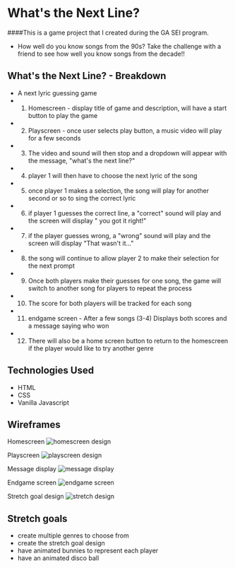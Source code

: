 # What's the Next Line?
####This is a game project that I created during the GA SEI program. 

- How well do you know songs from the 90s? Take the challenge with a friend to see how well you know songs from the decade!! 



## What's the Next Line? - Breakdown
- A next lyric guessing game
- 1. Homescreen - display title of game and description, will have a start button to play the game
- 2. Playscreen - once user selects play button, a music video will play for a few seconds
- 3. The video and sound will then stop and a dropdown will appear with the message, "what's the next line?"
- 4. player 1 will then have to choose the next lyric of the song
- 5. once player 1 makes a selection, the song will play for another second or so to sing the correct lyric
- 6. if player 1 guesses the correct line, a "correct" sound will play and the screen will display " you got it right!" 
- 7. if the player guesses wrong, a "wrong" sound will play and the screen will display "That wasn't it..."
- 8. the song will continue to allow player 2 to make their selection for the next prompt
- 9. Once both players make their guesses for one song, the game will switch to another song for players to repeat the process
- 10. The score for both players will be tracked for each song 
- 11. endgame screen - After a few songs (3-4) Displays both scores and a message saying who won
- 12. There will also be a home screen button to return to the homescreen if the player would like to try another genre


## Technologies Used
- HTML
- CSS
- Vanilla Javascript

## Wireframes


Homescreen ![homescreen design](photos/IMG_7610)

Playscreen ![playscreen design](photos/IMG_7612)

Message display ![message display](photos/IMG_7613)

Endgame screen ![endgame screen](photos/IMG_7614)

Stretch goal design ![stretch design](photos/IMG_7615)

## Stretch goals
- create multiple genres to choose from
- create the stretch goal design
- have animated bunnies to represent each player
- have an animated disco ball